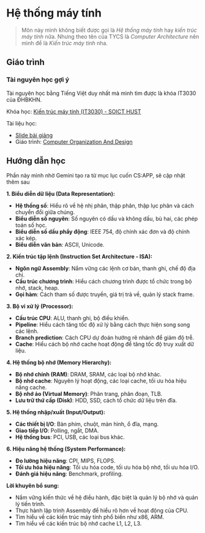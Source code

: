 # Hệ thống máy tính

> Môn này mình không biết được gọi là *Hệ thống máy tính* hay *kiến trúc máy tính* nữa. Nhưng theo tên của TYCS là *Computer Architecture* nên mình để là *Kiến trúc máy tính* nha.

## Giáo trình

### Tài nguyên học gợi ý
Tài nguyên học bằng Tiếng Việt duy nhất mà mình tìm được là khóa IT3030 của ĐHBKHN.

Khóa học: [Kiến trúc máy tính (IT3030) - SOICT HUST](https://www.youtube.com/playlist?list=PL54DF7EQeBp6a3T4DBIIZrqCzmMoRgvbK)

Tài liệu học: 

- [Slide bài giảng](https://tailieuhust.com/tai-lieu-mon-kien-truc-may-tinh-hust/)
- Giáo trình: [Computer Organization And Design](https://archive.org/details/computer-organization-and-design-fifth-edition-the-hardware-software-interface-by-hennessy)


## Hướng dẫn học

Phần này mình nhờ Gemini tạo ra từ mục lục cuốn CS:APP, sẽ cập nhật thêm sau

**1. Biểu diễn dữ liệu (Data Representation):**

* **Hệ thống số**: Hiểu rõ về hệ nhị phân, thập phân, thập lục phân và cách chuyển đổi giữa chúng.
* **Biểu diễn số nguyên**: Số nguyên có dấu và không dấu, bù hai, các phép toán số học.
* **Biểu diễn số dấu phẩy động**: IEEE 754, độ chính xác đơn và độ chính xác kép.
* **Biểu diễn văn bản**: ASCII, Unicode.

**2. Kiến trúc tập lệnh (Instruction Set Architecture - ISA):**

* **Ngôn ngữ Assembly**: Nắm vững các lệnh cơ bản, thanh ghi, chế độ địa chỉ.
* **Cấu trúc chương trình**: Hiểu cách chương trình được tổ chức trong bộ nhớ, stack, heap.
* **Gọi hàm**: Cách tham số được truyền, giá trị trả về, quản lý stack frame.

**3. Bộ vi xử lý (Processor):**

* **Cấu trúc CPU**: ALU, thanh ghi, bộ điều khiển.
* **Pipeline**: Hiểu cách tăng tốc độ xử lý bằng cách thực hiện song song các lệnh.
* **Branch prediction**: Cách CPU dự đoán hướng rẽ nhánh để giảm độ trễ.
* **Cache**: Hiểu cách bộ nhớ cache hoạt động để tăng tốc độ truy xuất dữ liệu.

**4. Hệ thống bộ nhớ (Memory Hierarchy):**

* **Bộ nhớ chính (RAM)**: DRAM, SRAM, các loại bộ nhớ khác.
* **Bộ nhớ cache**: Nguyên lý hoạt động, các loại cache, tối ưu hóa hiệu năng cache.
* **Bộ nhớ ảo (Virtual Memory)**: Phân trang, phân đoạn, TLB.
* **Lưu trữ thứ cấp (Disk)**: HDD, SSD, cách tổ chức dữ liệu trên đĩa.

**5. Hệ thống nhập/xuất (Input/Output):**

* **Các thiết bị I/O**: Bàn phím, chuột, màn hình, ổ đĩa, mạng.
* **Giao tiếp I/O**: Polling, ngắt, DMA.
* **Hệ thống bus**: PCI, USB, các loại bus khác.

**6. Hiệu năng hệ thống (System Performance):**

* **Đo lường hiệu năng**: CPI, MIPS, FLOPS.
* **Tối ưu hóa hiệu năng**: Tối ưu hóa code, tối ưu hóa bộ nhớ, tối ưu hóa I/O.
* **Đánh giá hiệu năng**: Benchmark, profiling.

**Lời khuyên bổ sung:**

* Nắm vững kiến thức về hệ điều hành, đặc biệt là quản lý bộ nhớ và quản lý tiến trình.
* Thực hành lập trình Assembly để hiểu rõ hơn về hoạt động của CPU.
* Tìm hiểu về các kiến trúc máy tính phổ biến như x86, ARM.
* Tìm hiểu về các kiến trúc bộ nhớ cache L1, L2, L3.

